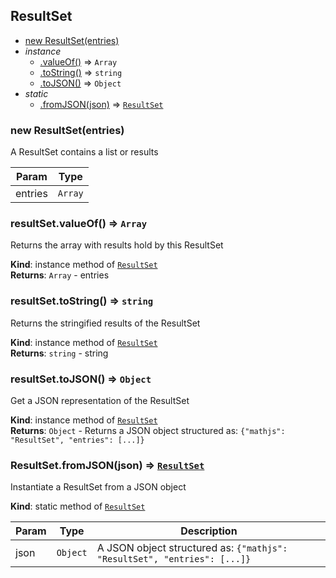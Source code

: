 <a name="ResultSet"></a>
## ResultSet
* [new ResultSet(entries)](#new_ResultSet_new)
* _instance_
	* [.valueOf()](#ResultSet+valueOf) ⇒ <code>Array</code>
	* [.toString()](#ResultSet+toString) ⇒ <code>string</code>
	* [.toJSON()](#ResultSet+toJSON) ⇒ <code>Object</code>
* _static_
	* [.fromJSON(json)](#ResultSet.fromJSON) ⇒ <code>[ResultSet](#ResultSet)</code>

<a name="new_ResultSet_new"></a>
### new ResultSet(entries)
A ResultSet contains a list or results


| Param | Type |
| --- | --- |
| entries | <code>Array</code> | 

<a name="ResultSet+valueOf"></a>
### resultSet.valueOf() ⇒ <code>Array</code>
Returns the array with results hold by this ResultSet

**Kind**: instance method of <code>[ResultSet](#ResultSet)</code>  
**Returns**: <code>Array</code> - entries  
<a name="ResultSet+toString"></a>
### resultSet.toString() ⇒ <code>string</code>
Returns the stringified results of the ResultSet

**Kind**: instance method of <code>[ResultSet](#ResultSet)</code>  
**Returns**: <code>string</code> - string  
<a name="ResultSet+toJSON"></a>
### resultSet.toJSON() ⇒ <code>Object</code>
Get a JSON representation of the ResultSet

**Kind**: instance method of <code>[ResultSet](#ResultSet)</code>  
**Returns**: <code>Object</code> - Returns a JSON object structured as:                  `{"mathjs": "ResultSet", "entries": [...]}`  
<a name="ResultSet.fromJSON"></a>
### ResultSet.fromJSON(json) ⇒ <code>[ResultSet](#ResultSet)</code>
Instantiate a ResultSet from a JSON object

**Kind**: static method of <code>[ResultSet](#ResultSet)</code>  

| Param | Type | Description |
| --- | --- | --- |
| json | <code>Object</code> | A JSON object structured as:                       `{"mathjs": "ResultSet", "entries": [...]}` |

